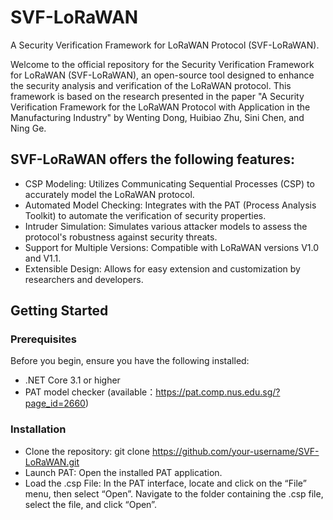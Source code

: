 # SVF-LoRaWAN
A Security Verification Framework for LoRaWAN Protocol (SVF-LoRaWAN).

Welcome to the official repository for the Security Verification Framework for LoRaWAN (SVF-LoRaWAN), an open-source tool designed to enhance the security analysis and verification of the LoRaWAN protocol. This framework is based on the research presented in the paper "A Security Verification Framework for the LoRaWAN Protocol with Application in the Manufacturing Industry" by Wenting Dong, Huibiao Zhu, Sini Chen, and Ning Ge.

## SVF-LoRaWAN offers the following features:

- CSP Modeling: Utilizes Communicating Sequential Processes (CSP) to accurately model the LoRaWAN protocol.
- Automated Model Checking: Integrates with the PAT (Process Analysis Toolkit) to automate the verification of security properties.
- Intruder Simulation: Simulates various attacker models to assess the protocol's robustness against security threats.
- Support for Multiple Versions: Compatible with LoRaWAN versions V1.0 and V1.1.
- Extensible Design: Allows for easy extension and customization by researchers and developers.

## Getting Started
### Prerequisites
Before you begin, ensure you have the following installed:
- .NET Core 3.1 or higher
- PAT model checker (available：https://pat.comp.nus.edu.sg/?page_id=2660)
### Installation
- Clone the repository:
git clone https://github.com/your-username/SVF-LoRaWAN.git
- Launch PAT:
Open the installed PAT application.
- Load the .csp File:
In the PAT interface, locate and click on the “File” menu, then select “Open”.
Navigate to the folder containing the .csp file, select the file, and click “Open”.
